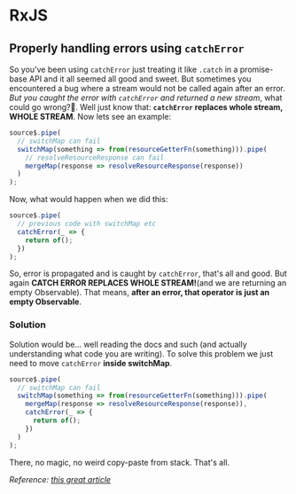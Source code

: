 # RxJS

## Properly handling errors using `catchError`

So you've been using `catchError` just treating it like `.catch` in a promise-base API and it all seemed all good and sweet. But sometimes you encountered a bug where a stream would not be called again after an error. _But you caught the error with `catchError` and returned a new stream_, what could go wrong?🤔. Well just know that:
**`catchError` replaces whole stream, WHOLE STREAM**. Now lets see an example:

```typescript
source$.pipe(
  // switchMap can fail
  switchMap(something => from(resourceGetterFn(something))).pipe(
    // resolveResourceResponse can fail
    mergeMap(response => resolveResourceResponse(response))
  )
);
```

Now, what would happen when we did this:

```typescript
source$.pipe(
  // previous code with switchMap etc
  catchError(_ => {
    return of();
  })
);
```

So, error is propagated and is caught by `catchError`, that's all and good. But again **CATCH ERROR REPLACES WHOLE STREAM!**(and we are returning an empty Observable). That means, **after an error, that operator is just an empty Observable**.

### Solution

Solution would be... well reading the docs and such (and actually understanding what code you are writing). To solve this problem we just need to move `catchError` **inside switchMap**.

```typescript
source$.pipe(
  // switchMap can fail
  switchMap(something => from(resourceGetterFn(something))).pipe(
    mergeMap(response => resolveResourceResponse(response)),
    catchError(_ => {
      return of();
    })
  )
);
```

There, no magic, no weird copy-paste from stack. That's all.

_Reference: [this great article](https://medium.com/city-pantry/handling-errors-in-ngrx-effects-a95d918490d9)_
